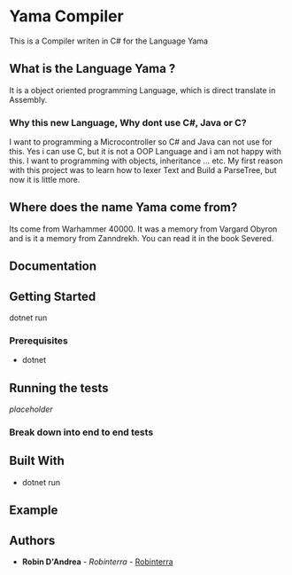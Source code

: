 # Yama Compiler

This is a Compiler writen in C# for the Language Yama

## What is the Language Yama ?

It is a object oriented programming Language, which is direct translate in Assembly.

### Why this new Language, Why dont use C#, Java or C?

I want to programming a Microcontroller so C# and Java can not use for this.
Yes i can use C, but it is not a OOP Language and i am not happy with this.
I want to programming with objects, inheritance ... etc.
My first reason with this project was to learn how to lexer Text and Build a ParseTree, but now it is little more.

## Where does the name Yama come from?

Its come from Warhammer 40000.
It was a memory from Vargard Obyron and is it a memory from Zanndrekh.
You can read it in the book Severed.

## Documentation

## Getting Started

dotnet run

### Prerequisites

* dotnet

## Running the tests

*placeholder*

### Break down into end to end tests


## Built With

* dotnet run

## Example

## Authors

* **Robin D'Andrea** - *Robinterra* - [Robinterra](https://github.com/Robinterra)